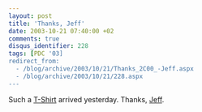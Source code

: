 ```yaml
---
layout: post
title: 'Thanks, Jeff'
date: 2003-10-21 07:40:00 +02
comments: true
disqus_identifier: 228
tags: [PDC '03]
redirect_from:
  - /blog/archive/2003/10/21/Thanks_2C00_-Jeff.aspx
  - /blog/archive/2003/10/21/228.aspx
---
```


Such a [T-Shirt](http://radio.weblogs.com/0124699/2003/10/20.html) arrived yesterday. Thanks, [Jeff](http://radio.weblogs.com/0124699/).
